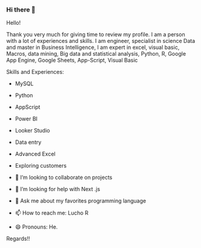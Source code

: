 ### Hi there 👋


Hello!

Thank you very much for giving time to review my profile. I am a person with a lot of experiences and skills.  I am engineer, specialist in science Data and master in Business Intelligence, I am expert in excel, visual basic, Macros, data mining, Big data and statistical analysis, Python, R, Google App Engine, Google Sheets, App-Script, Visual Basic

Skills and Experiences:

- MySQL
- Python
- AppScript
- Power BI
- Looker Studio
- Data entry
- Advanced Excel
- Exploring customers

- 👯 I’m looking to collaborate on projects
- 🤔 I’m looking for help with Next .js
- 💬 Ask me about my favorites programming language
- 📫 How to reach me: Lucho R
- 😄 Pronouns: He.



Regards!!
